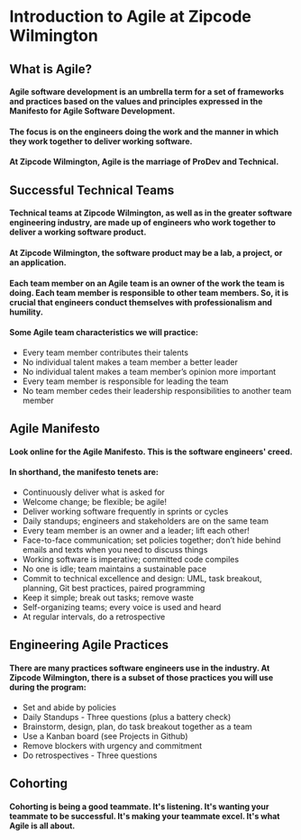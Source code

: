 # Introduction to Agile at Zipcode Wilmington
## What is Agile?

#### Agile software development is an umbrella term for a set of frameworks and practices based on the values and principles expressed in the Manifesto for Agile Software Development.

#### The focus is on the engineers doing the work and the manner in which they work together to deliver working software. 

#### At Zipcode Wilmington, Agile is the marriage of ProDev and Technical.


## Successful Technical Teams

#### Technical teams at Zipcode Wilmington, as well as in the greater software engineering industry, are made up of engineers who work together to deliver a working software product.

#### At Zipcode Wilmington, the software product may be a lab, a project, or an application.

#### Each team member on an Agile team is an owner of the work the team is doing. Each team member is responsible to other team members. So, it is crucial that engineers conduct themselves with professionalism and humility.
 
#### Some Agile team characteristics we will practice:

+ Every team member contributes their talents
+ No individual talent makes a team member a better leader
+ No individual talent makes a team member’s opinion more important
+ Every team member is responsible for leading the team
+ No team member cedes their leadership responsibilities to another team member


## Agile Manifesto

#### Look online for the Agile Manifesto. This is the software engineers' creed.

#### In shorthand, the manifesto tenets are:

+ Continuously deliver what is asked for
+ Welcome change; be flexible; be agile!
+ Deliver working software frequently in sprints or cycles
+ Daily standups; engineers and stakeholders are on the same team
+ Every team member is an owner and a leader; lift each other!
+ Face-to-face communication; set policies together; don’t hide behind emails and texts when you need to discuss things
+ Working software is imperative; committed code compiles
+ No one is idle; team maintains a sustainable pace
+ Commit to technical excellence and design: UML, task breakout, planning, Git best practices, paired programming
+ Keep it simple; break out tasks; remove waste
+ Self-organizing teams; every voice is used and heard
+ At regular intervals, do a retrospective

## Engineering Agile Practices
#### There are many practices software engineers use in the industry.  At Zipcode Wilmington, there is a subset of those practices you will use during the program:

+ Set and abide by policies 
+ Daily Standups - Three questions (plus a battery check)
+ Brainstorm, design, plan, do task breakout together as a team
+ Use a Kanban board (see Projects in Github)
+ Remove blockers with urgency and commitment
+ Do retrospectives - Three questions

## Cohorting

#### Cohorting is being a good teammate. It's listening. It's wanting your teammate to be successful.  It's making your teammate excel. It's what Agile is all about.

